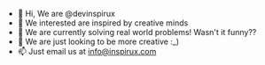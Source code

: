 - 👋 Hi, We are @devinspirux
- 👀 We interested are inspired by creative minds
- 🌱 We are currently solving real world problems! Wasn't it funny?? 
- 💞️ We are just looking to be more creative :_)
- 📫 Just email us at info@inspirux.com

<!---
devinspirux/devinspirux is a ✨ special ✨ repository because its `README.md` (this file) appears on your GitHub profile.
You can click the Preview link to take a look at your changes.
--->
